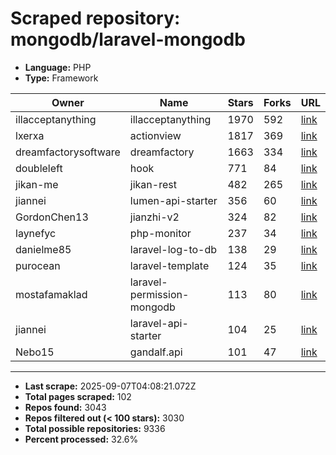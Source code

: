 # Scraped repository: mongodb/laravel-mongodb
* **Language:** PHP
* **Type:** Framework

| Owner | Name | Stars | Forks | URL |
|---|---|---|---|---|
| illacceptanything | illacceptanything | 1970 | 592 | [link](https://github.com/illacceptanything/illacceptanything) |
| lxerxa | actionview | 1817 | 369 | [link](https://github.com/lxerxa/actionview) |
| dreamfactorysoftware | dreamfactory | 1663 | 334 | [link](https://github.com/dreamfactorysoftware/dreamfactory) |
| doubleleft | hook | 771 | 84 | [link](https://github.com/doubleleft/hook) |
| jikan-me | jikan-rest | 482 | 265 | [link](https://github.com/jikan-me/jikan-rest) |
| jiannei | lumen-api-starter | 356 | 60 | [link](https://github.com/jiannei/lumen-api-starter) |
| GordonChen13 | jianzhi-v2 | 324 | 82 | [link](https://github.com/GordonChen13/jianzhi-v2) |
| laynefyc | php-monitor | 237 | 34 | [link](https://github.com/laynefyc/php-monitor) |
| danielme85 | laravel-log-to-db | 138 | 29 | [link](https://github.com/danielme85/laravel-log-to-db) |
| purocean | laravel-template | 124 | 35 | [link](https://github.com/purocean/laravel-template) |
| mostafamaklad | laravel-permission-mongodb | 113 | 80 | [link](https://github.com/mostafamaklad/laravel-permission-mongodb) |
| jiannei | laravel-api-starter | 104 | 25 | [link](https://github.com/jiannei/laravel-api-starter) |
| Nebo15 | gandalf.api | 101 | 47 | [link](https://github.com/Nebo15/gandalf.api) |

---
* **Last scrape:** 2025-09-07T04:08:21.072Z
* **Total pages scraped:** 102
* **Repos found:** 3043
* **Repos filtered out (< 100 stars):** 3030
* **Total possible repositories:** 9336
* **Percent processed:** 32.6%
